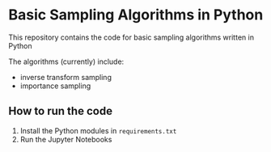 # Basic Sampling Algorithms in Python

This repository contains the code for basic sampling algorithms written in Python

The algorithms (currently) include:
- inverse transform sampling
- importance sampling

## How to run the code
1) Install the Python modules in ```requirements.txt```
2) Run the Jupyter Notebooks